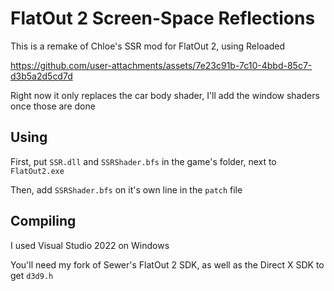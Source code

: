 # FlatOut 2 Screen-Space Reflections

This is a remake of Chloe's SSR mod for FlatOut 2, using Reloaded

https://github.com/user-attachments/assets/7e23c91b-7c10-4bbd-85c7-d3b5a2d5cd7d

Right now it only replaces the car body shader, I'll add the window shaders once those are done

## Using

First, put ```SSR.dll``` and ```SSRShader.bfs``` in the game's folder, next to ```FlatOut2.exe```

Then, add ```SSRShader.bfs``` on it's own line in the ```patch``` file

## Compiling
I used Visual Studio 2022 on Windows

You'll need my fork of Sewer's FlatOut 2 SDK, as well as the Direct X SDK to get ```d3d9.h```

